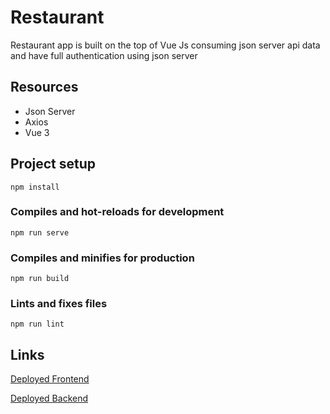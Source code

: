 # Restaurant
Restaurant app is built on the top of Vue Js consuming json server api data and have full authentication using json server

## Resources 
- Json Server
- Axios
- Vue 3
## Project setup
```
npm install
```

### Compiles and hot-reloads for development
```
npm run serve
```

### Compiles and minifies for production
```
npm run build
```

### Lints and fixes files
```
npm run lint
```
## Links
[Deployed Frontend](https://restaurant-staging.netlify.app/)

[Deployed Backend](#)
